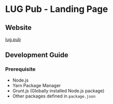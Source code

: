# LUG Pub - Landing Page

## Website

[lug.pub](https://www.lug.pub)

## Development Guide

### Prerequisite

- Node.js
- Yarn Package Manager
- Grunt.js (Globally installed Node.js package)
- Other packages defined in `package.json`
